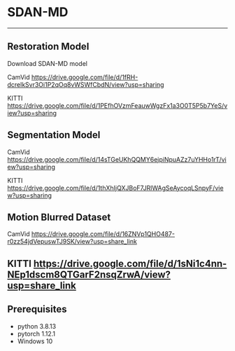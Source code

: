 
# SDAN-MD
-----------------------------------------------------------------------------------------------------------------------------

## Restoration Model

Download SDAN-MD model

CamVid      https://drive.google.com/file/d/1fRH-dcrelkSvr3Oi1P2qOq8vWSWfCbdN/view?usp=sharing

KITTI       https://drive.google.com/file/d/1PEfhOVzmFeauwWgzFx1a3O0T5P5b7YeS/view?usp=sharing


## Segmentation Model

CamVid      https://drive.google.com/file/d/14sTGeUKhQQMY6ejpiNpuAZz7uYHHo1rT/view?usp=sharing

KITTI       https://drive.google.com/file/d/1thXhIjQXJBoF7JRlWAgSeAycoqLSnpyF/view?usp=sharing


## Motion Blurred Dataset
CamVid      https://drive.google.com/file/d/16ZNVp1QHO487-r0zz54jdVepuswTJ9SK/view?usp=share_link

KITTI       https://drive.google.com/file/d/1sNi1c4nn-NEp1dscm8QTGarF2nsqZrwA/view?usp=share_link
-----------------------------------------------------------------------------------------------------------------------------

## Prerequisites

- python 3.8.13 
- pytorch 1.12.1
- Windows 10

